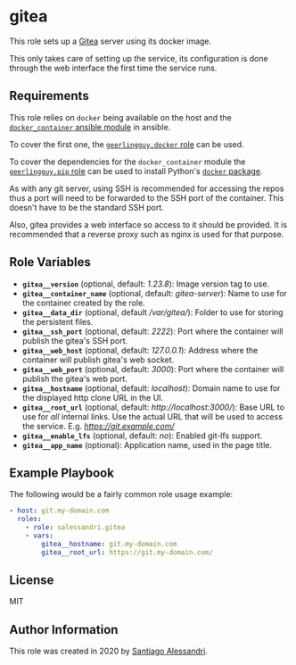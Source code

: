 # gitea

This role sets up a [Gitea](https://gitea.io/en-us/) server using its docker image.

This only takes care of setting up the service, its configuration is done through the web interface the first time the service runs.

## Requirements

This role relies on `docker` being available on the host and the [`docker_container` ansible module](https://docs.ansible.com/ansible/latest/modules/docker_container_module.html) in ansible.

To cover the first one, the [`geerlingguy.docker` role](https://galaxy.ansible.com/geerlingguy/docker) can be used.

To cover the dependencies for the `docker_container` module the [`geerlingguy.pip` role](https://galaxy.ansible.com/geerlingguy/pip) can be used to install Python's [`docker` package](https://pypi.org/project/docker/).

As with any git server, using SSH is recommended for accessing the repos thus a port will need to be forwarded to the SSH port of the container. This doesn't have to be the standard SSH port.

Also, gitea provides a web interface so access to it should be provided. It is recommended that a reverse proxy such as nginx is used for that purpose.

## Role Variables

 - **`gitea__version`** (optional, default: _1.23.8_): Image version tag to use.
 - **`gitea__container_name`** (optional, default: _gitea-server_): Name to use for the container created by the role.
 - **`gitea__data_dir`** (optional, default _/var/gitea/_): Folder to use for storing the persistent files.
 - **`gitea__ssh_port`** (optional, default: _2222_): Port where the container will publish the gitea's SSH port.
 - **`gitea__web_host`** (optional, default: _127.0.0.1_): Address where the container will publish gitea's web socket.
 - **`gitea__web_port`** (optional, default: _3000_): Port where the container will publish the gitea's web port.
 - **`gitea__hostname`** (optional, default: _localhost_): Domain name to use for the displayed http clone URL in the UI.
 - **`gitea__root_url`** (optional, default: _http://localhost:3000/_): Base URL to use for _all_ internal links. Use the actual URL that will be used to access the service. E.g. _https://git.example.com/_
 - **`gitea__enable_lfs`** (optional, default: _no_): Enabled git-lfs support.
 - **`gitea__app_name`** (optional): Application name, used in the page title.

## Example Playbook

The following would be a fairly common role usage example:

```yaml
- host: git.my-domain.com
  roles:
    - role: salessandri.gitea
    - vars:
        gitea__hostname: git.my-domain.com
        gitea__root_url: https://git.my-domain.com/
```

## License

MIT

## Author Information

This role was created in 2020 by [Santiago Alessandri](https://rambling-ideas.salessandri.name).
